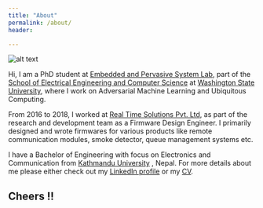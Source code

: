 ```yaml
---
title: "About"
permalink: /about/
header: 

---
```

![alt text](../assets/images/bio_pic.jpg, "Pic")

Hi, I am a PhD student at [Embedded and Pervasive System Lab](http://epsl.eecs.wsu.edu/), part of the [School of 
Electrical Engineering and Computer Science](https://school.eecs.wsu.edu/) at [Washington State University](https://wsu.edu/), 
where I work on Adversarial Machine Learning and Ubiquitous Computing.

From 2016 to 2018, I worked at [Real Time Solutions Pvt. Ltd](https://rts.com.np/), as part of the research and
development team as a Firmware Design Engineer. I primarily designed and wrote firmwares for various products
like remote communication modules, smoke detector, queue management systems etc.

I have a Bachelor of Engineering with focus on Electronics and Communication from [Kathmandu University](https://www.ku.edu.np/)
, Nepal. For more details about me please either check out my [LinkedIn profile](https://www.linkedin.com/in/rameshkrsah/) or my [CV](../assets/files/cv_2019.pdf).

## Cheers !!
